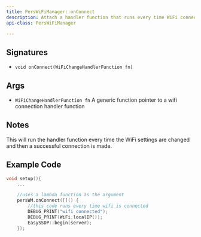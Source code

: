 ```yaml
---
title: PersWiFiManager::onConnect
description: Attach a handler function that runs every time WiFi connects
api-class: PersWiFiManager

---
```


## Signatures

- `void onConnect(WiFiChangeHandlerFunction fn)`

## Args

- `WiFiChangeHandlerFunction fn` A generic function pointer to a wifi connection handler function


## Notes

This will run the handler function every time the WiFi settings are changed and then a successful connection is made.

## Example Code

```cpp
void setup(){
	...

	//uses a lambda function as the argument
	persWM.onConnect([]() {
		//this code runs every time wifi is connected
		DEBUG_PRINT("wifi connected");
		DEBUG_PRINT(WiFi.localIP());
		EasySSDP::begin(server);
	});

```
